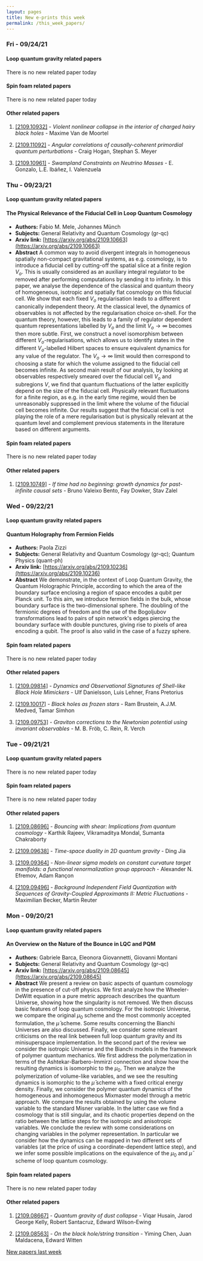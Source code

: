 ```yaml
---
layout: pages
title: New e-prints this week
permalink: /this_week_papers/
---
```




### Fri - 09/24/21

#### Loop quantum gravity related papers

There is no new related paper today 

#### Spin foam related papers

There is no new related paper today 



#### Other related papers

1. [[2109.10932]](https://arxiv.org/abs/2109.10932) - *Violent nonlinear collapse in the interior of charged hairy black holes* - Maxime Van de Moortel

1. [[2109.11092]](https://arxiv.org/abs/2109.11092) - *Angular correlations of causally-coherent primordial quantum  perturbations* - Craig Hogan, Stephan S. Meyer

1. [[2109.10961]](https://arxiv.org/abs/2109.10961) - *Swampland Constraints on Neutrino Masses* - E. Gonzalo, L.E. Ibáñez, I. Valenzuela



### Thu - 09/23/21

#### Loop quantum gravity related papers

#### **The Physical Relevance of the Fiducial Cell in Loop Quantum Cosmology**
 - **Authors:** Fabio M. Mele, Johannes Münch
 - **Subjects:** General Relativity and Quantum Cosmology (gr-qc)
 - **Arxiv link:** [https://arxiv.org/abs/2109.10663](https://arxiv.org/abs/2109.10663)
 - **Abstract**
 A common way to avoid divergent integrals in homogeneous spatially non-compact gravitational systems, as e.g. cosmology, is to introduce a fiducial cell by cutting-off the spatial slice at a finite region $V_o$. This is usually considered as an auxiliary integral regulator to be removed after performing computations by sending it to infinity. In this paper, we analyse the dependence of the classical and quantum theory of homogeneous, isotropic and spatially flat cosmology on this fiducial cell. We show that each fixed $V_o$ regularisation leads to a different canonically independent theory. At the classical level, the dynamics of observables is not affected by the regularisation choice on-shell. For the quantum theory, however, this leads to a family of regulator dependent quantum representations labelled by $V_o$ and the limit $V_o\to\infty$ becomes then more subtle. First, we construct a novel isomorphism between different $V_o$-regularisations, which allows us to identify states in the different $V_o$-labelled Hilbert spaces to ensure equivalent dynamics for any value of the regulator. The $V_o \rightarrow \infty$ limit would then correspond to choosing a state for which the volume assigned to the fiducial cell becomes infinite. As second main result of our analysis, by looking at observables respectively smeared over the fiducial cell $V_o$ and subregions $V$, we find that quantum fluctuations of the latter explicitly depend on the size of the fiducial cell. Physically relevant fluctuations for a finite region, as e.g. in the early time regime, would then be unreasonably suppressed in the limit where the volume of the fiducial cell becomes infinite. Our results suggest that the fiducial cell is not playing the role of a mere regularisation but is physically relevant at the quantum level and complement previous statements in the literature based on different arguments. 

#### Spin foam related papers

There is no new related paper today 



#### Other related papers

1. [[2109.10749]](https://arxiv.org/abs/2109.10749) - *If time had no beginning: growth dynamics for past-infinite causal sets* - Bruno Valeixo Bento, Fay Dowker, Stav Zalel



### Wed - 09/22/21

#### Loop quantum gravity related papers

#### **Quantum Holography from Fermion Fields**
 - **Authors:** Paola Zizzi
 - **Subjects:** General Relativity and Quantum Cosmology (gr-qc); Quantum Physics (quant-ph)
 - **Arxiv link:** [https://arxiv.org/abs/2109.10236](https://arxiv.org/abs/2109.10236)
 - **Abstract**
 We demonstrate, in the context of Loop Quantum Gravity, the Quantum Holographic Principle, according to which the area of the boundary surface enclosing a region of space encodes a qubit per Planck unit. To this aim, we introduce fermion fields in the bulk, whose boundary surface is the two-dimensional sphere. The doubling of the fermionic degrees of freedom and the use of the Bogoljubov transformations lead to pairs of spin network's edges piercing the boundary surface with double punctures, giving rise to pixels of area encoding a qubit. The proof is also valid in the case of a fuzzy sphere. 

#### Spin foam related papers

There is no new related paper today 



#### Other related papers

1. [[2109.09814]](https://arxiv.org/abs/2109.09814) - *Dynamics and Observational Signatures of Shell-like Black Hole Mimickers* - Ulf Danielsson, Luis Lehner, Frans Pretorius

1. [[2109.10017]](https://arxiv.org/abs/2109.10017) - *Black holes as frozen stars* - Ram Brustein, A.J.M. Medved, Tamar Simhon

1. [[2109.09753]](https://arxiv.org/abs/2109.09753) - *Graviton corrections to the Newtonian potential using invariant  observables* - M. B. Fröb, C. Rein, R. Verch



### Tue - 09/21/21

#### Loop quantum gravity related papers

There is no new related paper today 

#### Spin foam related papers

There is no new related paper today 



#### Other related papers

1. [[2109.08696]](https://arxiv.org/abs/2109.08696) - *Bouncing with shear: Implications from quantum cosmology* - Karthik Rajeev, Vikramaditya Mondal, Sumanta Chakraborty

1. [[2109.09638]](https://arxiv.org/abs/2109.09638) - *Time-space duality in 2D quantum gravity* - Ding Jia

1. [[2109.09364]](https://arxiv.org/abs/2109.09364) - *Non-linear sigma models on constant curvature target manifolds: a  functional renormalization group approach* - Alexander N. Efremov, Adam Rançon

1. [[2109.09496]](https://arxiv.org/abs/2109.09496) - *Background Independent Field Quantization with Sequences of  Gravity-Coupled Approximants II: Metric Fluctuations* - Maximilian Becker, Martin Reuter



### Mon - 09/20/21

#### Loop quantum gravity related papers

#### **An Overview on the Nature of the Bounce in LQC and PQM**
 - **Authors:** Gabriele Barca, Eleonora Giovannetti, Giovanni Montani
 - **Subjects:** General Relativity and Quantum Cosmology (gr-qc)
 - **Arxiv link:** [https://arxiv.org/abs/2109.08645](https://arxiv.org/abs/2109.08645)
 - **Abstract**
 We present a review on basic aspects of quantum cosmology in the presence of cut-off physics. We first analyze how the Wheeler-DeWitt equation in a pure metric approach describes the quantum Universe, showing how the singularity is not removed. We then discuss basic features of loop quantum cosmology. For the isotropic Universe, we compare the original $\mu_0$ scheme and the most commonly accepted formulation, the $\bar{\mu}$ scheme. Some results concerning the Bianchi Universes are also discussed. Finally, we consider some relevant criticisms on the real link between full loop quantum gravity and its minisuperspace implementation. In the second part of the review we consider the isotropic Universe and the Bianchi models in the framework of polymer quantum mechanics. We first address the polymerization in terms of the Ashtekar-Barbero-Immirzi connection and show how the resulting dynamics is isomorphic to the $\mu_0$. Then we analyze the polymerization of volume-like variables, and we see the resulting dynamics is isomorphic to the $\bar{\mu}$ scheme with a fixed critical energy density. Finally, we consider the polymer quantum dynamics of the homogeneous and inhomogeneous Mixmaster model through a metric approach. We compare the results obtained by using the volume variable to the standard Misner variable. In the latter case we find a cosmology that is still singular, and its chaotic properties depend on the ratio between the lattice steps for the isotropic and anisotropic variables. We conclude the review with some considerations on changing variables in the polymer representation. In particular we consider how the dynamics can be mapped in two different sets of variables (at the price of using a coordinate-dependent lattice step), and we infer some possible implications on the equivalence of the $\mu_0$ and $\bar{\mu}$ scheme of loop quantum cosmology. 

#### Spin foam related papers

There is no new related paper today 



#### Other related papers

1. [[2109.08667]](https://arxiv.org/abs/2109.08667) - *Quantum gravity of dust collapse* - Viqar Husain, Jarod George Kelly, Robert Santacruz, Edward Wilson-Ewing

1. [[2109.08563]](https://arxiv.org/abs/2109.08563) - *On the black hole/string transition* - Yiming Chen, Juan Maldacena, Edward Witten






[New papers last week]({{site.url}}/archived/weekly/pre-print/2021/09/20/archived_weekly_papers.html)